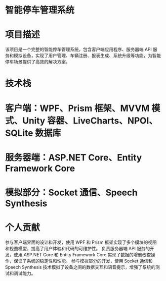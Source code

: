 # 智能停车管理系统
# 项目描述
该项目是一个完整的智能停车管理系统，包含客户端应用程序、服务器端 API 服务和模拟设备，实现了用户管理、车辆注册、报表生成、系统升级等功能，为智能停车场景提供了高效的解决方案。
# 技术栈
# 客户端：WPF、Prism 框架、MVVM 模式、Unity 容器、LiveCharts、NPOI、SQLite 数据库
# 服务器端：ASP.NET Core、Entity Framework Core
# 模拟部分：Socket 通信、Speech Synthesis
# 个人贡献
参与客户端界面的设计和开发，使用 WPF 和 Prism 框架实现了多个模块的视图和视图模型，提高了用户体验和代码的可维护性。
负责服务器端 API 服务的开发，使用 ASP.NET Core 和 Entity Framework Core 实现了数据的增删改查操作，保证了系统的稳定性和性能。
参与模拟部分的开发，使用 Socket 通信和 Speech Synthesis 技术模拟了设备之间的数据交互和语音提示，增强了系统的测试和调试能力。
